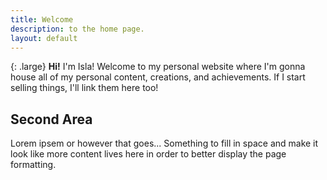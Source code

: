 ```yaml
---
title: Welcome
description: to the home page.
layout: default
---
```


{: .large}
**Hi!** I'm Isla!
Welcome to my personal website where I'm gonna house all of my personal content, creations, and achievements. If I start selling things, I'll link them here too!

## Second Area

Lorem ipsem or however that goes... Something to fill in space and make it look like more content lives here in order to better display the page formatting.